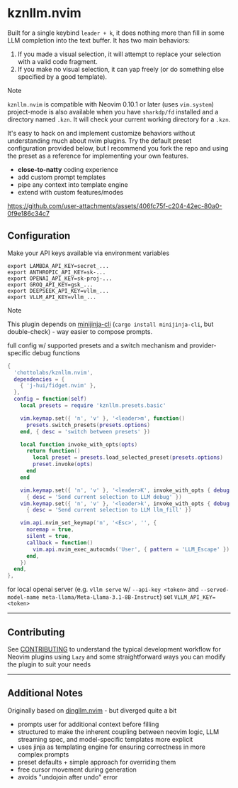 # kznllm.nvim

Built for a single keybind `leader + k`, it does nothing more than fill in some LLM completion into the text buffer. It has two main behaviors:
1. If you made a visual selection, it will attempt to replace your selection with a valid code fragment. 
2. If you make no visual selection, it can yap freely (or do something else specified by a good template).

> [!NOTE]
> `kznllm.nvim` is compatible with Neovim 0.10.1 or later (uses `vim.system`)
> project-mode is also available when you have `sharkdp/fd` installed and a directory named `.kzn`. It will check your current working directory for a `.kzn`.

It's easy to hack on and implement customize behaviors without understanding much about nvim plugins. Try the default preset configuration provided below, but I recommend you fork the repo and using the preset as a reference for implementing your own features.

- **close-to-natty** coding experience
- add custom prompt templates
- pipe any context into template engine
- extend with custom features/modes

https://github.com/user-attachments/assets/406fc75f-c204-42ec-80a0-0f9e186c34c7

## Configuration

Make your API keys available via environment variables
```
export LAMBDA_API_KEY=secret_...
export ANTHROPIC_API_KEY=sk-...
export OPENAI_API_KEY=sk-proj-...
export GROQ_API_KEY=gsk_...
export DEEPSEEK_API_KEY=vllm_...
export VLLM_API_KEY=vllm_...
```

> [!NOTE]
> This plugin depends on [minijinja-cli](https://github.com/mitsuhiko/minijinja) (`cargo install minijinja-cli`, but double-check) - way easier to compose prompts.

full config w/ supported presets and a switch mechanism and provider-specific debug functions

```lua
{
  'chottolabs/kznllm.nvim',
  dependencies = {
    { 'j-hui/fidget.nvim' },
  },
  config = function(self)
    local presets = require 'kznllm.presets.basic'

    vim.keymap.set({ 'n', 'v' }, '<leader>m', function()
      presets.switch_presets(presets.options)
    end, { desc = 'switch between presets' })

    local function invoke_with_opts(opts)
      return function()
        local preset = presets.load_selected_preset(presets.options)
        preset.invoke(opts)
      end
    end

    vim.keymap.set({ 'n', 'v' }, '<leader>K', invoke_with_opts { debug = true },
      { desc = 'Send current selection to LLM debug' })
    vim.keymap.set({ 'n', 'v' }, '<leader>k', invoke_with_opts { debug = false },
      { desc = 'Send current selection to LLM llm_fill' })

    vim.api.nvim_set_keymap('n', '<Esc>', '', {
      noremap = true,
      silent = true,
      callback = function()
        vim.api.nvim_exec_autocmds('User', { pattern = 'LLM_Escape' })
      end,
    })
  end,
},
```

for local openai server (e.g. `vllm serve` w/ `--api-key <token>` and `--served-model-name meta-llama/Meta-Llama-3.1-8B-Instruct`) set `VLLM_API_KEY=<token>`

---

## Contributing

See [CONTRIBUTING](CONTRIBUTING.md) to understand the typical development workflow for Neovim plugins using `Lazy` and some straightforward ways you can modify the plugin to suit your needs

---

## Additional Notes

Originally based on [dingllm.nvim](https://github.com/yacineMTB/dingllm.nvim) - but diverged quite a bit

- prompts user for additional context before filling
- structured to make the inherent coupling between neovim logic, LLM streaming spec, and model-specific templates more explicit
- uses jinja as templating engine for ensuring correctness in more complex prompts
- preset defaults + simple approach for overriding them
- free cursor movement during generation
- avoids "undojoin after undo" error
